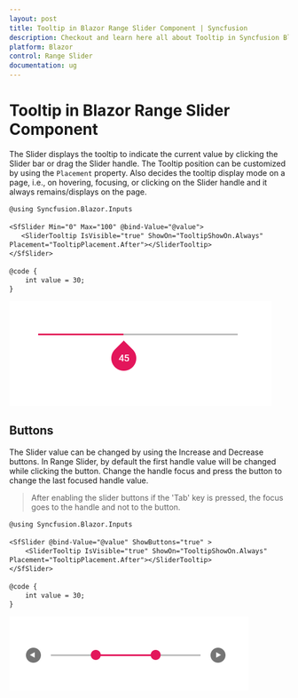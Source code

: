 ```yaml
---
layout: post
title: Tooltip in Blazor Range Slider Component | Syncfusion
description: Checkout and learn here all about Tooltip in Syncfusion Blazor Range Slider component and much more.
platform: Blazor
control: Range Slider
documentation: ug
---
```


# Tooltip in Blazor Range Slider Component

The Slider displays the tooltip to indicate the current value by clicking the Slider bar or drag the Slider handle. The Tooltip position can be customized by using the `Placement` property. Also decides the tooltip display mode on a page, i.e., on hovering, focusing, or clicking on the Slider handle and it always remains/displays on the page.

```cshtml
@using Syncfusion.Blazor.Inputs

<SfSlider Min="0" Max="100" @bind-Value="@value">
   <SliderTooltip IsVisible="true" ShowOn="TooltipShowOn.Always" Placement="TooltipPlacement.After"></SliderTooltip>
</SfSlider>

@code {
    int value = 30;
}
```

![Blazor - Slider - Tooltip](images/slider-tooltip.png)

## Buttons

The Slider value can be changed by using the Increase and Decrease buttons. In Range Slider, by default the first handle value will be changed while clicking the button. Change the handle focus and press the button to change the last focused handle value.

> After enabling the slider buttons if the 'Tab' key is pressed, the focus goes to the handle and not to the button.

```cshtml
@using Syncfusion.Blazor.Inputs

<SfSlider @bind-Value="@value" ShowButtons="true" >
    <SliderTooltip IsVisible="true" ShowOn="TooltipShowOn.Always" Placement="TooltipPlacement.After"></SliderTooltip>
</SfSlider>

@code {
    int value = 30;
}
```

![Blazor - Slider - Buttons](images/slider-buttons.png)